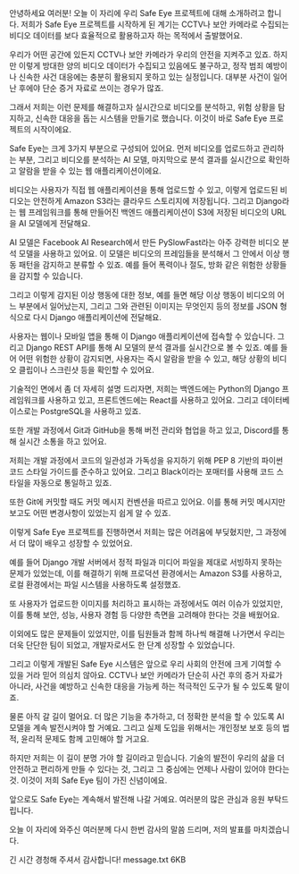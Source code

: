 안녕하세요 여러분! 오늘 이 자리에 우리 Safe Eye 프로젝트에 대해 소개하려고 합니다. 저희가 Safe Eye 프로젝트를 시작하게 된 계기는 CCTV나 보안 카메라로 수집되는 비디오 데이터를 보다 효율적으로 활용하고자 하는 목적에서 출발했어요.

우리가 어떤 공간에 있든지 CCTV나 보안 카메라가 우리의 안전을 지켜주고 있죠. 하지만 이렇게 방대한 양의 비디오 데이터가 수집되고 있음에도 불구하고, 정작 범죄 예방이나 신속한 사건 대응에는 충분히 활용되지 못하고 있는 실정입니다. 대부분 사건이 일어난 후에야 단순 증거 자료로 쓰이는 경우가 많죠.

그래서 저희는 이런 문제를 해결하고자 실시간으로 비디오를 분석하고, 위험 상황을 탐지하고, 신속한 대응을 돕는 시스템을 만들기로 했습니다. 이것이 바로 Safe Eye 프로젝트의 시작이에요.

Safe Eye는 크게 3가지 부분으로 구성되어 있어요. 먼저 비디오를 업로드하고 관리하는 부분, 그리고 비디오를 분석하는 AI 모델, 마지막으로 분석 결과를 실시간으로 확인하고 알람을 받을 수 있는 웹 애플리케이션이에요.

비디오는 사용자가 직접 웹 애플리케이션을 통해 업로드할 수 있고, 이렇게 업로드된 비디오는 안전하게 Amazon S3라는 클라우드 스토리지에 저장됩니다. 그리고 Django라는 웹 프레임워크를 통해 만들어진 백엔드 애플리케이션이 S3에 저장된 비디오의 URL을 AI 모델에게 전달해요.

AI 모델은 Facebook AI Research에서 만든 PySlowFast라는 아주 강력한 비디오 분석 모델을 사용하고 있어요. 이 모델은 비디오의 프레임들을 분석해서 그 안에서 이상 행동 패턴을 감지하고 분류할 수 있죠. 예를 들어 폭력이나 절도, 방화 같은 위험한 상황들을 감지할 수 있습니다.

그리고 이렇게 감지된 이상 행동에 대한 정보, 예를 들면 해당 이상 행동이 비디오의 어느 부분에서 일어났는지, 그리고 그와 관련된 이미지는 무엇인지 등의 정보를 JSON 형식으로 다시 Django 애플리케이션에 전달해요.

사용자는 웹이나 모바일 앱을 통해 이 Django 애플리케이션에 접속할 수 있습니다. 그리고 Django REST API를 통해 AI 모델의 분석 결과를 실시간으로 볼 수 있죠. 예를 들어 어떤 위험한 상황이 감지되면, 사용자는 즉시 알람을 받을 수 있고, 해당 상황의 비디오 클립이나 스크린샷 등을 확인할 수 있어요.

기술적인 면에서 좀 더 자세히 설명 드리자면, 저희는 백엔드에는 Python의 Django 프레임워크를 사용하고 있고, 프론트엔드에는 React를 사용하고 있어요. 그리고 데이터베이스로는 PostgreSQL을 사용하고 있죠.

또한 개발 과정에서 Git과 GitHub을 통해 버전 관리와 협업을 하고 있고, Discord를 통해 실시간 소통을 하고 있어요.

저희는 개발 과정에서 코드의 일관성과 가독성을 유지하기 위해 PEP 8 기반의 파이썬 코드 스타일 가이드를 준수하고 있어요. 그리고 Black이라는 포매터를 사용해 코드 스타일을 자동으로 통일하고 있죠.

또한 Git에 커밋할 때도 커밋 메시지 컨벤션을 따르고 있어요. 이를 통해 커밋 메시지만 보고도 어떤 변경사항이 있었는지 쉽게 알 수 있죠.

이렇게 Safe Eye 프로젝트를 진행하면서 저희는 많은 어려움에 부딪혔지만, 그 과정에서 더 많이 배우고 성장할 수 있었어요.

예를 들어 Django 개발 서버에서 정적 파일과 미디어 파일을 제대로 서빙하지 못하는 문제가 있었는데, 이를 해결하기 위해 프로덕션 환경에서는 Amazon S3를 사용하고, 로컬 환경에서는 파일 시스템을 사용하도록 설정했죠.

또 사용자가 업로드한 이미지를 처리하고 표시하는 과정에서도 여러 이슈가 있었지만, 이를 통해 보안, 성능, 사용자 경험 등 다양한 측면을 고려해야 한다는 것을 배웠어요.

이외에도 많은 문제들이 있었지만, 이를 팀원들과 함께 하나씩 해결해 나가면서 우리는 더욱 단단한 팀이 되었고, 개발자로서도 한 단계 성장할 수 있었습니다.

그리고 이렇게 개발된 Safe Eye 시스템은 앞으로 우리 사회의 안전에 크게 기여할 수 있을 거라 믿어 의심치 않아요. CCTV나 보안 카메라가 단순히 사건 후의 증거 자료가 아니라, 사건을 예방하고 신속한 대응을 가능케 하는 적극적인 도구가 될 수 있도록 말이죠.

물론 아직 갈 길이 멀어요. 더 많은 기능을 추가하고, 더 정확한 분석을 할 수 있도록 AI 모델을 계속 발전시켜야 할 거예요. 그리고 실제 도입을 위해서는 개인정보 보호 등의 법적, 윤리적 문제도 함께 고민해야 할 거고요.

하지만 저희는 이 길이 분명 가야 할 길이라고 믿습니다. 기술의 발전이 우리의 삶을 더 안전하고 편리하게 만들 수 있다는 것, 그리고 그 중심에는 언제나 사람이 있어야 한다는 것. 이것이 저희 Safe Eye 팀이 가진 신념이에요.

앞으로도 Safe Eye는 계속해서 발전해 나갈 거예요. 여러분의 많은 관심과 응원 부탁드립니다.

오늘 이 자리에 와주신 여러분께 다시 한번 감사의 말씀 드리며, 저의 발표를 마치겠습니다.

긴 시간 경청해 주셔서 감사합니다!
message.txt
6KB
